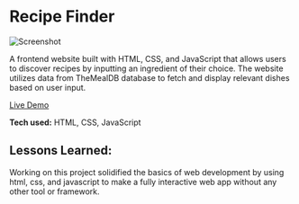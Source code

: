 # Recipe Finder

![Screenshot]()


A frontend website built with HTML, CSS, and JavaScript that allows users to discover recipes by inputting an ingredient of their choice. The website utilizes data from TheMealDB database to fetch and display relevant dishes based on user input.

[Live Demo](https://recipe-finder-fawn.vercel.app/)

**Tech used:** HTML, CSS, JavaScript

## Lessons Learned:

Working on this project solidified the basics of web development by using html, css, and javascript to make a fully interactive web app without any other tool or framework.


